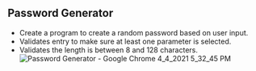 ## Password Generator

- Create a program to create a random password based on user input.
- Validates entry to make sure at least one parameter is selected.
- Validates the length is between 8 and 128 characters.
  ![Password Generator - Google Chrome 4_4_2021 5_32_45 PM](https://user-images.githubusercontent.com/78125561/113524519-6a752200-956c-11eb-8b9e-c1617a99aa16.png)
